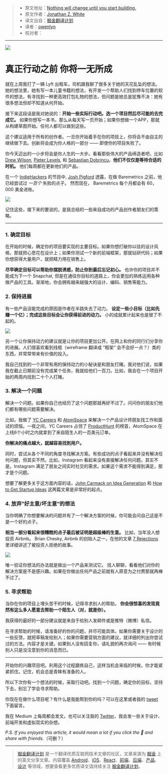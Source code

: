 > * 原文地址：[Nothing will change until you start building.](https://medium.freecodecamp.com/nothing-will-change-until-you-start-building-2681e85e7bdc)
> * 原文作者：[Jonathan Z. White](https://medium.freecodecamp.com/@JonathanZWhite?source=post_header_lockup)
> * 译文出自：[掘金翻译计划](https://github.com/xitu/gold-miner)
> * 译者：[owenlyn](https://github.com/owenlyn)
> * 校对者：

---

![](https://cdn-images-1.medium.com/max/1000/1*EwHpnCZ70FtJMi-lNSl-9Q.png)

# 真正行动之前 你将一无所成

就在上周我打了一辆 Lyft 出租车，司机跟我聊了很多关于她的天花乱坠的想法。她的想法里，她有写一本儿童书籍的想法，有开发一个帮助人们找到停车位置的软件的想法，有寻找到一种更高效打包礼物的想法，但问题是她总是犹豫不决：她有很多想法但却不知道从何开始。

接下来这段话是我对她说的：**开始一些实际行动吧。选一个项目然后尽可能的去完成它。** 如果你想写一本书，那么从每天写一页开始；如果你想做一个APP，那就从构建草图开始。任何人都可以做到这些。

这个建议适用于所有的创作者。一旦你开始着手在你的项目上，你将会不由自主的继续做下去。创新将会成为你人格的一部分 —— 即使你的项目失败了。

你今天迈出的一小步将会是你人生的一大步。看看那些伟大的产品缔造者吧，比如 [Drew Wilson](https://twitter.com/drewwilson), [Pieter Levels](https://twitter.com/levelsio?), 和 [Sebastian Dobrincu](https://twitter.com/Sebyddd)。**他们不仅仅是等待合适的时机。** 他们每周都在更新他们的产品。 

在一个 [IndieHackers](https://www.indiehackers.com/podcast/006-josh-pigford-of-baremetrics) 的节目中, [Josh Pigford](https://twitter.com/Shpigford) 透露，在做 Baremetrics 之前，他已经尝试过 *一百个* 失败的点子。 然而现在， Baremetrics 每个月都会有 60，000 美金进账。


![](https://cdn-images-1.medium.com/max/800/1*BzmVaqAKEzNRybUmMYOxdA.png)

记住这些，接下来的要说的，是我总结的一些来自成功的产品创作者朋友们的策略。

---

### 1. 确定目标

在开始的时候，确定你的项目要实现的主要目标。如果你想打破你以往的设计风格，那就把心思花在设计上；如果你测试一个新的前端框架，那就钻研代码；如果你想获得大量用户，就把精力用在销售上。

**尽早确定目标可以帮助你摆脱诱惑，防止你到最后忘记初心。** 也许你的项目并不能成为下一个 Snapchat, 但是在通往你目标的道路上，你会更加的熟练运用各种做产品的工具。渐渐地，你会拥有越来越强大的设计、编码、销售等能力。

### 2. 保持进展

有一些产品没能完成的原因是作者在半路失去了动力。 **设定一些小目标（比如先赚一个亿）；完成这些目标会让你获得前进的动力。** 小的成就累计起来也是很了不起的。

![](https://cdn-images-1.medium.com/max/800/1*ESildSVTSSOnFXGDxD-l9w.png)

另一个让你保持动力的建议就是让你的项目更加公开。在网上和你的同行们分享你的进展。人们很喜欢看到线框（wireframe 翻译成 ”框架“ 会不会好一点？）类的东西，并常常带来有价值的投入。

我自己找到的一个非常有用的保持动力的小秘诀是和朋友打赌。我对他们说，如果我在截止日期前没有完成某个任务，我就给他们一百刀。比如，我会在一个项目开始的两周内找到二十个人打赌。

### 3. 解决一个问题

解决一个问题。如果你自己也经历了这个问题那就再好不过了。问问你的朋友们他们都有哪些问题需要解决。

比如，我做了 [YC Careers](http://jonathanzwhite.github.io/yc-careers/) 和 [AtomSpace](https://atomspace.co/) 来解决一个产品设计师朋友找工作和面试的烦恼。一夜之间，YC Careers 占领了 [ProductHunt](https://www.producthunt.com/posts/yc-careers) 的榜首，AtomSpace 在上线6个小时之内就拿到了来自陌生人的一百美元订单。

**你解决的痛点越大，就越容易找到用户。**

同时，尝试从各个不同的角度寻找解决方案。有些成功的点子看起来并没有解决任何问题，但其实不然。比如，Instagram 看起来没有直接解决任何问题。其实不是。Instagram 满足了朋友之间实时社交的需求。如果这个需求不能得到满足，那才是个问题。

想要了解更多关于这方面内容的话，[John Carmack on Idea Generation](https://amasad.me/carmack) 和 [How to Get Startup Ideas](http://paulgraham.com/startupideas.html) 这两篇文章是非常好的起点。

### 4. 放弃”好主意/坏主意“的想法

当你明确了你想要解决的问题并有了一个解决方案的时候，你可能会问自己这是不是一个好的点子。

**相当一部分看起来很糟糕的点子最后被证明是超级棒的生意。** 比如，当年没人想投资 Airbnb。 Brian Chesky, Airbnb 的创始人之一，在他的文章 [7 Rejections](https://medium.com/@bchesky/7-rejections-7d894cbaa084#.l8fdqlasz) 里详细讲述了被投资人拒绝的故事。

![](https://cdn-images-1.medium.com/max/800/1*WpxUxMCO-7NXr-o1yo023g.png)

唯一验证你想法的办法就是做出一个产品来测试它。 找人聊聊，看看他们对你的解决方案是不是感兴趣。如果在你做出任何产品之前就有人原意为之付费那就再棒不过了。

### 5. 寻求帮助

当你在你的项目上埋头苦干的时候，记得寻求别人的帮助。 **你会很惊喜的发现竟然有这么多人愿意去帮助一个陌生人（对，就是你）。**

我获得的最好的一部分建议就是来自于给别人发邮件或是推特（微博）私信。

在寻求帮助的时候，请准备好的你的问题，并尽可能具体。如果你需要关于设计的一些反馈，就把草稿发给别人；如果你需要营销方面的建议，就详细的列出你尝试过的方法。内容才是关键。如果别人没有回复你，请礼貌的再次询问 —— 有时候别人只是没注意到你的消息而已。

---

开始你的兴趣项目吧。利用这个过程磨练自己，这样当机会来临的时候，你才能紧紧抓住。记住，机会总是青睐有准备的人。

所以下次你有一个想法的时候，采取行动吧。找到一个问题，确定你的目标，坚持下去，别忘了学会寻求帮助。

你现在在做什么项目呢？有什么是我能帮到你的吗？可以在这里或者我的 [tweet](https://twitter.com/jonathanzwhite) 下面留言。

我在 Medium 上每周都会发文。也可以关注我的 [Twitter](https://twitter.com/JonathanZWhite)，我会发一些关于设计、前端开发和虚拟现实的杂想。

*P.S. If you enjoyed this article, it would mean a lot if you click the 💚 and share with friends.*（可删？）

---

> [掘金翻译计划](https://github.com/xitu/gold-miner) 是一个翻译优质互联网技术文章的社区，文章来源为 [掘金](https://juejin.im) 上的英文分享文章。内容覆盖 [Android](https://github.com/xitu/gold-miner#android)、[iOS](https://github.com/xitu/gold-miner#ios)、[React](https://github.com/xitu/gold-miner#react)、[前端](https://github.com/xitu/gold-miner#前端)、[后端](https://github.com/xitu/gold-miner#后端)、[产品](https://github.com/xitu/gold-miner#产品)、[设计](https://github.com/xitu/gold-miner#设计) 等领域，想要查看更多优质译文请持续关注 [掘金翻译计划](https://github.com/xitu/gold-miner)。
